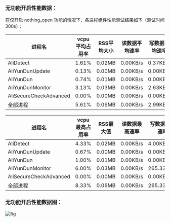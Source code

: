 ### 无功能开启性能数据：

在仅开启 nothing_open 功能的情况下，各进程组件性能测试结果如下（测试时间300s）：

| 进程名 | vcpu平均占用率 | RSS平均大小 | 读数据平均速率 | 写数据平均速率 | IOPS平均值 | network_io平均值 
| --- | --- | --- | --- | --- | --- | --- |
| AliDetect | 1.61% | 0.02MB | 0.00KB/s | 0.37KB/s | 0.00 | 0.00 
| AliYunDunUpdate | 0.13% | 0.00MB | 0.00KB/s | 0.00KB/s | 0.00 | 0.00 
| AliYunDun | 0.74% | 0.01MB | 0.00KB/s | 0.00KB/s | 0.00 | 0.50 
| AliYunDunMonitor | 3.13% | 0.03MB | 0.00KB/s | 2.63KB/s | 0.00 | 0.00 
| AliSecureCheckAdvanced | 0.00% | 0.00MB | 0.00KB/s | 0.00KB/s | 0.00 | 0.00 
| 全部进程 | 5.61% | 0.06MB | 0.00KB/s | 2.99KB/s | 0.00 | 0.50 

| 进程名 | vcpu最高占用率 | RSS最大值 | 读数据最高速率 | 写数据最高速率 | IOPS最大值 | network_io最大值 
| --- | --- | --- | --- | --- | --- | --- |
| AliDetect | 4.33% | 0.02MB | 0.00KB/s | 4.00KB/s | 0.00 | 0.00 
| AliYunDunUpdate | 0.67% | 0.00MB | 0.00KB/s | 0.00KB/s | 0.00 | 0.00 
| AliYunDun | 1.00% | 0.01MB | 0.00KB/s | 0.00KB/s | 0.00 | 5.00 
| AliYunDunMonitor | 6.00% | 0.03MB | 0.00KB/s | 265.33KB/s | 0.00 | 0.00 
| AliSecureCheckAdvanced | 0.00% | 0.00MB | 0.00KB/s | 0.00KB/s | 0.00 | 0.00 
| 全部进程 | 8.33% | 0.06MB | 0.00KB/s | 265.33KB/s | 0.00 | 5.00 
### 无功能开启性能数据图：

![fig](E:\Project\Python_project\graduation_project\PF_test\ali_pf_test\ali\nothing_open.png)
